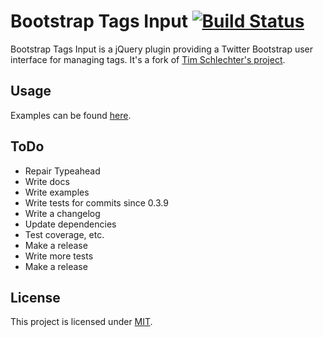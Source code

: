 # Bootstrap Tags Input [![Build Status](https://travis-ci.org/kuraga/bootstrap-tagsinput.png?branch=master)](https://travis-ci.org/kuraga/bootstrap-tagsinput)
Bootstrap Tags Input is a jQuery plugin providing a Twitter Bootstrap user interface for managing tags.
It's a fork of [Tim Schlechter's project](https://github.com/TimSchlechter/bootstrap-tagsinput).

## Usage
Examples can be found [here](http://timschlechter.github.com/bootstrap-tagsinput/examples/).

## ToDo

* Repair Typeahead
* Write docs
* Write examples
* Write tests for commits since 0.3.9
* Write a changelog
* Update dependencies
* Test coverage, etc.
* Make a release
* Write more tests
* Make a release

## License
This project is licensed under [MIT](https://raw.github.com/kuraga/bootstrap-tagsinput/master/LICENSE "Read more about the MIT license").
